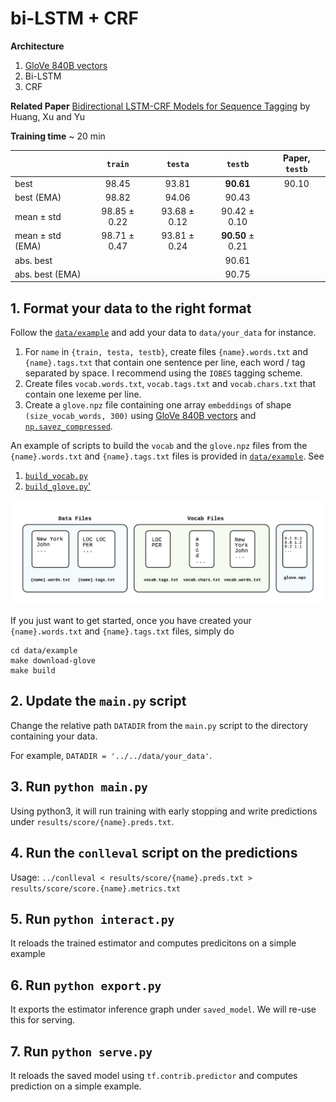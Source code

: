 # bi-LSTM + CRF

__Architecture__

1. [GloVe 840B vectors](https://nlp.stanford.edu/projects/glove/)
2. Bi-LSTM
3. CRF

__Related Paper__ [Bidirectional LSTM-CRF Models for Sequence Tagging](https://arxiv.org/abs/1508.01991) by Huang, Xu and Yu

__Training time__ ~ 20 min

|| `train` | `testa` | `testb` | Paper, `testb` |
|---|:---:|:---:|:---:|:---:|
|best | 98.45 |93.81 | __90.61__ |  90.10 |
|best (EMA)| 98.82 | 94.06 | 90.43 | |
|mean ± std| 98.85 ± 0.22| 93.68 ± 0.12| 90.42 ± 0.10|  |
|mean ± std (EMA)| 98.71 ± 0.47 | 93.81 ± 0.24 | __90.50__ ± 0.21| |
|abs. best |   | | 90.61 |  |
|abs. best (EMA) | |  | 90.75 |  |


## 1. Format your data to the right format

Follow the [`data/example`](https://github.com/guillaumegenthial/tf_ner/tree/master/data/example) and add your data to `data/your_data` for instance.

1. For `name` in `{train, testa, testb}`, create files `{name}.words.txt` and `{name}.tags.txt` that contain one sentence per line, each
word / tag separated by space. I recommend using the `IOBES` tagging scheme.
2. Create files `vocab.words.txt`, `vocab.tags.txt` and `vocab.chars.txt` that contain one lexeme per line.
3. Create a `glove.npz` file containing one array `embeddings` of shape `(size_vocab_words, 300)` using [GloVe 840B vectors](https://nlp.stanford.edu/projects/glove/) and [`np.savez_compressed`](https://docs.scipy.org/doc/numpy-1.13.0/reference/generated/numpy.savez_compressed.html).

An example of scripts to build the `vocab` and the `glove.npz` files from the  `{name}.words.txt` and `{name}.tags.txt` files is provided in [`data/example`](https://github.com/guillaumegenthial/tf_ner/tree/master/data/example). See

1. [`build_vocab.py`](https://github.com/guillaumegenthial/tf_ner/blob/master/data/example/build_vocab.py)
2. [`build_glove.py`'](https://github.com/guillaumegenthial/tf_ner/blob/master/data/example/build_glove.py)

![Data Format](../../images/data.png)

If you just want to get started, once you have created your `{name}.words.txt` and `{name}.tags.txt` files, simply do

```
cd data/example
make download-glove
make build
```

## 2. Update the `main.py` script

Change the relative path `DATADIR` from the `main.py` script to the directory containing your data.

For example, `DATADIR = '../../data/your_data'`.


## 3. Run `python main.py`

Using python3, it will run training with early stopping and write predictions under `results/score/{name}.preds.txt`.

## 4. Run the `conlleval` script on the predictions

Usage: `../conlleval < results/score/{name}.preds.txt > results/score/score.{name}.metrics.txt`

## 5. Run `python interact.py`

It reloads the trained estimator and computes predicitons on a simple example

## 6. Run `python export.py`

It exports the estimator inference graph under `saved_model`. We will re-use this for serving.

## 7. Run `python serve.py`

It reloads the saved model using `tf.contrib.predictor` and computes prediction on a simple example.
